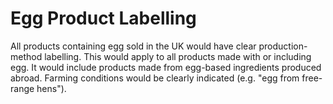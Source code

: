 Egg Product Labelling
=====================

All products containing egg sold in the UK would have clear 
production-method labelling. This would apply to all products made with 
or including egg. It would include products made from egg-based 
ingredients produced abroad.  Farming conditions would be clearly 
indicated (e.g. "egg from free-range hens").